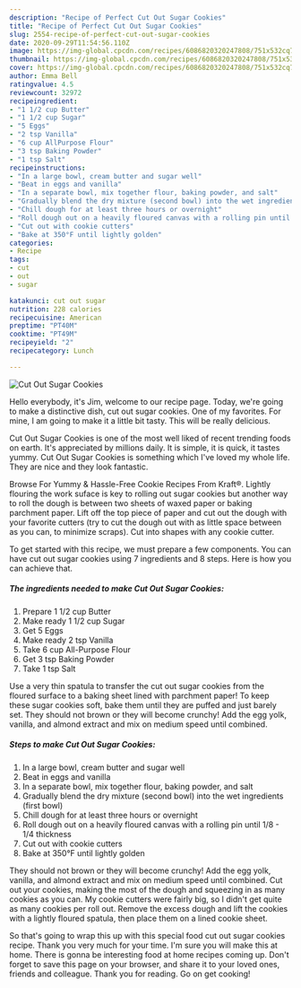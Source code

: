 ```yaml
---
description: "Recipe of Perfect Cut Out Sugar Cookies"
title: "Recipe of Perfect Cut Out Sugar Cookies"
slug: 2554-recipe-of-perfect-cut-out-sugar-cookies
date: 2020-09-29T11:54:56.110Z
image: https://img-global.cpcdn.com/recipes/6086820320247808/751x532cq70/cut-out-sugar-cookies-recipe-main-photo.jpg
thumbnail: https://img-global.cpcdn.com/recipes/6086820320247808/751x532cq70/cut-out-sugar-cookies-recipe-main-photo.jpg
cover: https://img-global.cpcdn.com/recipes/6086820320247808/751x532cq70/cut-out-sugar-cookies-recipe-main-photo.jpg
author: Emma Bell
ratingvalue: 4.5
reviewcount: 32972
recipeingredient:
- "1 1/2 cup Butter"
- "1 1/2 cup Sugar"
- "5 Eggs"
- "2 tsp Vanilla"
- "6 cup AllPurpose Flour"
- "3 tsp Baking Powder"
- "1 tsp Salt"
recipeinstructions:
- "In a large bowl, cream butter and sugar well"
- "Beat in eggs and vanilla"
- "In a separate bowl, mix together flour, baking powder, and salt"
- "Gradually blend the dry mixture (second bowl) into the wet ingredients (first bowl)"
- "Chill dough for at least three hours or overnight"
- "Roll dough out on a heavily floured canvas with a rolling pin until 1/8 - 1/4 thickness"
- "Cut out with cookie cutters"
- "Bake at 350°F until lightly golden"
categories:
- Recipe
tags:
- cut
- out
- sugar

katakunci: cut out sugar 
nutrition: 228 calories
recipecuisine: American
preptime: "PT40M"
cooktime: "PT49M"
recipeyield: "2"
recipecategory: Lunch

---
```



![Cut Out Sugar Cookies](https://img-global.cpcdn.com/recipes/6086820320247808/751x532cq70/cut-out-sugar-cookies-recipe-main-photo.jpg)

Hello everybody, it's Jim, welcome to our recipe page. Today, we're going to make a distinctive dish, cut out sugar cookies. One of my favorites. For mine, I am going to make it a little bit tasty. This will be really delicious.

Cut Out Sugar Cookies is one of the most well liked of recent trending foods on earth. It's appreciated by millions daily. It is simple, it is quick, it tastes yummy. Cut Out Sugar Cookies is something which I've loved my whole life. They are nice and they look fantastic.

Browse For Yummy &amp; Hassle-Free Cookie Recipes From Kraft®. Lightly flouring the work suface is key to rolling out sugar cookies but another way to roll the dough is between two sheets of waxed paper or baking parchment paper. Lift off the top piece of paper and cut out the dough with your favorite cutters (try to cut the dough out with as little space between as you can, to minimize scraps). Cut into shapes with any cookie cutter.


To get started with this recipe, we must prepare a few components. You can have cut out sugar cookies using 7 ingredients and 8 steps. Here is how you can achieve that.

<!--inarticleads1-->

##### The ingredients needed to make Cut Out Sugar Cookies:

1. Prepare 1 1/2 cup Butter
1. Make ready 1 1/2 cup Sugar
1. Get 5 Eggs
1. Make ready 2 tsp Vanilla
1. Take 6 cup All-Purpose Flour
1. Get 3 tsp Baking Powder
1. Take 1 tsp Salt


Use a very thin spatula to transfer the cut out sugar cookies from the floured surface to a baking sheet lined with parchment paper! To keep these sugar cookies soft, bake them until they are puffed and just barely set. They should not brown or they will become crunchy! Add the egg yolk, vanilla, and almond extract and mix on medium speed until combined. 

<!--inarticleads2-->

##### Steps to make Cut Out Sugar Cookies:

1. In a large bowl, cream butter and sugar well
1. Beat in eggs and vanilla
1. In a separate bowl, mix together flour, baking powder, and salt
1. Gradually blend the dry mixture (second bowl) into the wet ingredients (first bowl)
1. Chill dough for at least three hours or overnight
1. Roll dough out on a heavily floured canvas with a rolling pin until 1/8 - 1/4 thickness
1. Cut out with cookie cutters
1. Bake at 350°F until lightly golden


They should not brown or they will become crunchy! Add the egg yolk, vanilla, and almond extract and mix on medium speed until combined. Cut out your cookies, making the most of the dough and squeezing in as many cookies as you can. My cookie cutters were fairly big, so I didn&#39;t get quite as many cookies per roll out. Remove the excess dough and lift the cookies with a lightly floured spatula, then place them on a lined cookie sheet. 

So that's going to wrap this up with this special food cut out sugar cookies recipe. Thank you very much for your time. I'm sure you will make this at home. There is gonna be interesting food at home recipes coming up. Don't forget to save this page on your browser, and share it to your loved ones, friends and colleague. Thank you for reading. Go on get cooking!
